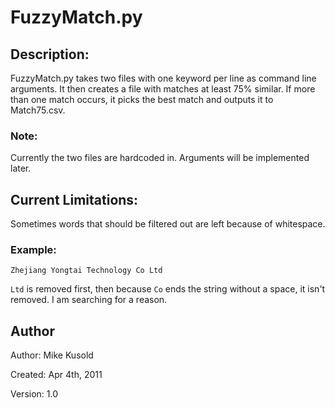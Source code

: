 # FuzzyMatch.py
## Description:
FuzzyMatch.py takes two files with one keyword per line as command line arguments. It then creates a file with matches at least 75% similar. If more than one match occurs, it picks the best match and outputs it to Match75.csv. 

### Note:
Currently the two files are hardcoded in. Arguments will be implemented later.                            
                                                                         
## Current Limitations:
Sometimes words that should be filtered out are left because of whitespace.

### Example:
`Zhejiang Yongtai Technology Co Ltd`

`Ltd` is removed first, then because `Co` ends the string without a space, it isn't removed. I am searching for a reason.


## Author
Author:   Mike Kusold

Created:  Apr 4th, 2011

Version:  1.0